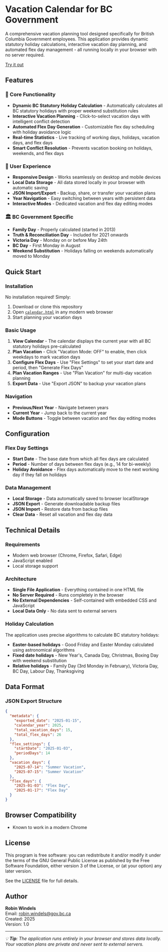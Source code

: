 # Vacation Calendar for BC Government

A comprehensive vacation planning tool designed specifically for British Columbia Government employees. This application provides dynamic statutory holiday calculations, interactive vacation day planning, and automated flex day management - all running locally in your browser with no server required.

[Try it out](https://robinwn.github.io/vacationcalendar/)

## Features

### 🎯 Core Functionality
- **Dynamic BC Statutory Holiday Calculation** - Automatically calculates all BC statutory holidays with proper weekend substitution rules
- **Interactive Vacation Planning** - Click-to-select vacation days with intelligent conflict detection
- **Automated Flex Day Generation** - Customizable flex day scheduling with holiday avoidance logic
- **Real-time Statistics** - Live tracking of working days, holidays, vacation days, and flex days
- **Smart Conflict Resolution** - Prevents vacation booking on holidays, weekends, and flex days

### 📱 User Experience
- **Responsive Design** - Works seamlessly on desktop and mobile devices
- **Local Data Storage** - All data stored locally in your browser with automatic saving
- **JSON Import/Export** - Backup, share, or transfer your vacation plans
- **Year Navigation** - Easy switching between years with persistent data
- **Interactive Modes** - Dedicated vacation and flex day editing modes

### 🏛️ BC Government Specific
- **Family Day** - Properly calculated (started in 2013)
- **Truth & Reconciliation Day** - Included for 2021 onwards
- **Victoria Day** - Monday on or before May 24th
- **BC Day** - First Monday in August
- **Weekend Substitution** - Holidays falling on weekends automatically moved to Monday

## Quick Start

### Installation
No installation required! Simply:
1. Download or clone this repository
2. Open [`calendar.html`](calendar.html) in any modern web browser
3. Start planning your vacation days

### Basic Usage

1. **View Calendar** - The calendar displays the current year with all BC statutory holidays pre-calculated
2. **Plan Vacation** - Click "Vacation Mode: OFF" to enable, then click weekdays to mark vacation days
3. **Configure Flex Days** - Use "Flex Settings" to set your start date and period, then "Generate Flex Days"
4. **Plan Vacation Ranges** - Use "Plan Vacation" for multi-day vacation planning
5. **Export Data** - Use "Export JSON" to backup your vacation plans

### Navigation
- **Previous/Next Year** - Navigate between years
- **Current Year** - Jump back to the current year
- **Mode Buttons** - Toggle between vacation and flex day editing modes

## Configuration

### Flex Day Settings
- **Start Date** - The base date from which all flex days are calculated
- **Period** - Number of days between flex days (e.g., 14 for bi-weekly)
- **Holiday Avoidance** - Flex days automatically move to the next working day if they fall on holidays

### Data Management
- **Local Storage** - Data automatically saved to browser localStorage
- **JSON Export** - Generate downloadable backup files
- **JSON Import** - Restore data from backup files
- **Clear Data** - Reset all vacation and flex day data

## Technical Details

### Requirements
- Modern web browser (Chrome, Firefox, Safari, Edge)
- JavaScript enabled
- Local storage support

### Architecture
- **Single File Application** - Everything contained in one HTML file
- **No Server Required** - Runs completely in the browser
- **No External Dependencies** - Self-contained with embedded CSS and JavaScript
- **Local Data Only** - No data sent to external servers

### Holiday Calculation
The application uses precise algorithms to calculate BC statutory holidays:
- **Easter-based holidays** - Good Friday and Easter Monday calculated using astronomical algorithms
- **Fixed date holidays** - New Year's, Canada Day, Christmas, Boxing Day with weekend substitution
- **Relative holidays** - Family Day (3rd Monday in February), Victoria Day, BC Day, Labour Day, Thanksgiving

## Data Format

### JSON Export Structure
```json
{
  "metadata": {
    "exported_date": "2025-01-15",
    "calendar_year": 2025,
    "total_vacation_days": 15,
    "total_flex_days": 26
  },
  "flex_settings": {
    "startDate": "2025-01-03",
    "periodDays": 14
  },
  "vacation_days": {
    "2025-07-14": "Summer Vacation",
    "2025-07-15": "Summer Vacation"
  },
  "flex_days": {
    "2025-01-03": "Flex Day",
    "2025-01-17": "Flex Day"
  }
}
```

## Browser Compatibility

- Known to work in a modern Chrome

## License

This program is free software: you can redistribute it and/or modify it under the terms of the GNU General Public License as published by the Free Software Foundation, either version 3 of the License, or (at your option) any later version.

See the [LICENSE](LICENSE) file for full details.

## Author

**Robin Windels**  
Email: robin.windels@gov.bc.ca  
Created: 2025  
Version: 1.0

---

*💡 **Tip**: The application runs entirely in your browser and stores data locally. Your vacation plans are private and never sent to external servers.*
